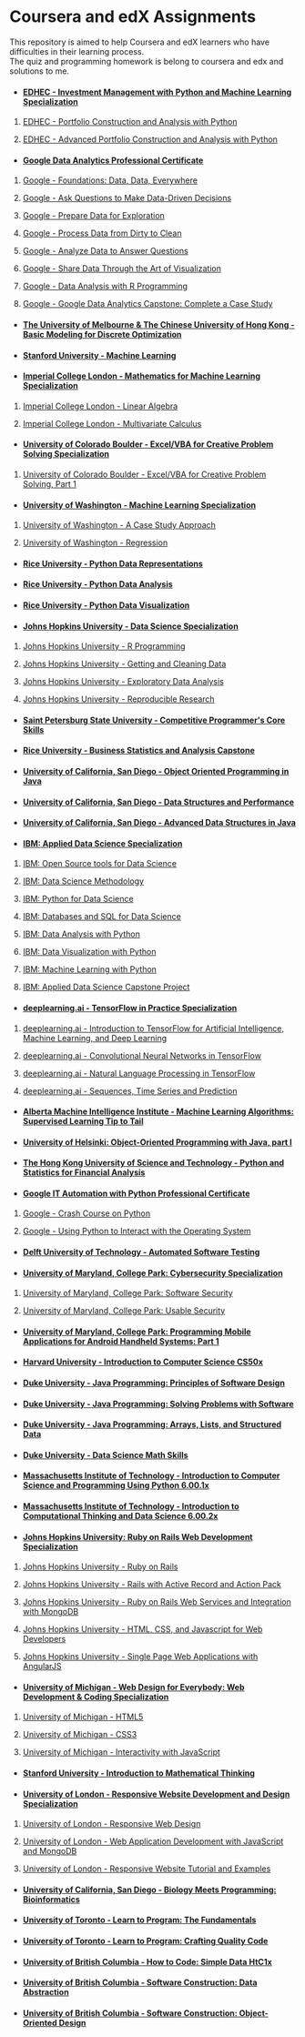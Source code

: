 # Coursera and edX Assignments
This repository is aimed to help Coursera and edX learners who have difficulties in their learning process.  
The quiz and programming homework is belong to coursera and edx and solutions to me.


- #### [EDHEC - Investment Management with Python and Machine Learning Specialization](./EDHEC%20-%20Investment%20Management%20with%20Python%20and%20Machine%20Learning%20Specialization)

1. [EDHEC - Portfolio Construction and Analysis with Python](./EDHEC%20-%20Investment%20Management%20with%20Python%20and%20Machine%20Learning%20Specialization/EDHEC%20-%20Portfolio%20Construction%20and%20Analysis%20with%20Python)

2. [EDHEC - Advanced Portfolio Construction and Analysis with Python](./EDHEC%20-%20Investment%20Management%20with%20Python%20and%20Machine%20Learning%20Specialization/EDHEC%20-%20Advanced%20Portfolio%20Construction%20and%20Analysis%20with%20Python)


- #### [Google Data Analytics Professional Certificate](./Google%20Data%20Analytics%20Professional%20Certificate)

1. [Google - Foundations: Data, Data, Everywhere](./Google%20Data%20Analytics%20Professional%20Certificate/course1-%20Foundations%20Data%2C%20Data%2C%20Everywhere)

2. [Google - Ask Questions to Make Data-Driven Decisions](./Google%20Data%20Analytics%20Professional%20Certificate/course2-%20Ask%20Questions%20to%20Make%20Data-Driven%20Decisions)

3. [Google - Prepare Data for Exploration](./Google%20Data%20Analytics%20Professional%20Certificate/course3-%20Prepare%20Data%20for%20Exploration)

4. [Google - Process Data from Dirty to Clean](./Google%20Data%20Analytics%20Professional%20Certificate/course4-%20Process%20Data%20from%20Dirty%20to%20Clean)

5. [Google - Analyze Data to Answer Questions](./Google%20Data%20Analytics%20Professional%20Certificate/course4-%20Process%20Data%20from%20Dirty%20to%20Clean)

6. [Google - Share Data Through the Art of Visualization](./)

7. [Google - Data Analysis with R Programming](./)

8. [Google - Google Data Analytics Capstone: Complete a Case Study](./)

- #### [The University of Melbourne & The Chinese University of Hong Kong - Basic Modeling for Discrete Optimization](./The%20University%20of%20Melbourne%20-%20Basic%20Modeling%20for%20Discrete%20Optimization)

- #### [Stanford University - Machine Learning](./Stanford%20University%20-%20Machine%20Learning)

- #### [Imperial College London - Mathematics for Machine Learning Specialization](./Imperial%20College%20London%20-%20Mathematics%20for%20Machine%20Learning%20Specialization)

1. [Imperial College London - Linear Algebra](./Imperial%20College%20London%20-%20Mathematics%20for%20Machine%20Learning%20Specialization/Imperial%20College%20London%20-%20Mathematics%20for%20Machine%20Learning%20Linear%20Algebra)

2. [Imperial College London - Multivariate Calculus](./Imperial%20College%20London%20-%20Mathematics%20for%20Machine%20Learning%20Specialization/Imperial%20College%20London%20-%20Mathematics%20for%20Machine%20Learning%20Multivariate%20Calculus)

- #### [University of Colorado Boulder - Excel/VBA for Creative Problem Solving Specialization](./CU-Boulder%20-%20Excel%20VBA%20for%20Creative%20Problem%20Solving%20Specialization)

1. [University of Colorado Boulder - Excel/VBA for Creative Problem Solving, Part 1](./CU-Boulder%20-%20Excel%20VBA%20for%20Creative%20Problem%20Solving%20Specialization/CU-Boulder%20-%20Excel%20VBA%20for%20Creative%20Problem%20Solving%2C%20Part%201)

- #### [University of Washington - Machine Learning Specialization](./University%20of%20Washington%20-%20Machine%20Learning%20Specialization)

1. [University of Washington - A Case Study Approach](./University%20of%20Washington%20-%20Machine%20Learning%20Specialization/University%20of%20Washington%20-%20Machine%20Learning%20Foundations%20A%20Case%20Study%20Approach)

2. [University of Washington - Regression](./University%20of%20Washington%20-%20Machine%20Learning%20Specialization/University%20of%20Washington%20-%20Machine%20Learning%20Regression)

- #### [Rice University - Python Data Representations](./Rice-Python-Data-Representations)

- #### [Rice University - Python Data Analysis](./Rice-Python-Data-Analysis)

- #### [Rice University - Python Data Visualization](./Rice-Python-Data-Visualization)

- #### [Johns Hopkins University - Data Science Specialization](./Johns%20Hopkins%20University%20-%20Data%20Science%20Specialization)

1. [Johns Hopkins University - R Programming](./Johns%20Hopkins%20University%20-%20Data%20Science%20Specialization/Johns%20Hopkins%20University%20-%20R%20Programming)

2. [Johns Hopkins University - Getting and Cleaning Data](./Johns%20Hopkins%20University%20-%20Data%20Science%20Specialization/Johns%20Hopkins%20University%20-%20Getting%20and%20Cleaning%20Data)

3. [Johns Hopkins University - Exploratory Data Analysis](./Johns%20Hopkins%20University%20-%20Data%20Science%20Specialization/Johns%20Hopkins%20University%20-%20Exploratory%20Data%20Analysis)

4. [Johns Hopkins University - Reproducible Research](./Johns%20Hopkins%20University%20-%20Data%20Science%20Specialization/Johns%20Hopkins%20University%20-%20Reproducible%20Research)

- #### [Saint Petersburg State University - Competitive Programmer's Core Skills](./Saint%20Petersburg%20State%20University%20-%20Competitive%20Programmer's%20Core%20Skills)

- #### [Rice University - Business Statistics and Analysis Capstone](./Rice%20University%20-%20Business%20Statistics%20and%20Analysis%20Capstone)

- #### [University of California, San Diego - Object Oriented Programming in Java](./UCSD-Object-Oriented-Programming-in-Java)

- #### [University of California, San Diego - Data Structures and Performance](./UCSD-Data-Structures-and-Performance)

- #### [University of California, San Diego - Advanced Data Structures in Java](./UCSD-Advanced-Data-Structures-in-Java)

- #### [IBM: Applied Data Science Specialization](./Applied-Data-Science-Specialization-IBM)

1. [IBM: Open Source tools for Data Science](./Applied-Data-Science-Specialization-IBM/IBM%20-%20Open%20Source%20tools%20for%20Data%20Science)

2. [IBM: Data Science Methodology](./Applied-Data-Science-Specialization-IBM/IBM%20-%20Data%20Science%20Methodology)

3. [IBM: Python for Data Science](./Applied-Data-Science-Specialization-IBM/IBM%20-%20Python%20for%20Data%20Science)

4. [IBM: Databases and SQL for Data Science](./Applied-Data-Science-Specialization-IBM/IBM%20-%20Databases%20and%20SQL%20for%20Data%20Science)

5. [IBM: Data Analysis with Python](./Applied-Data-Science-Specialization-IBM/IBM%20-%20Data%20Analysis%20with%20Python)

6. [IBM: Data Visualization with Python](./Applied-Data-Science-Specialization-IBM/IBM%20-%20Data%20Visualization%20with%20Python)

7. [IBM: Machine Learning with Python](./Applied-Data-Science-Specialization-IBM/IBM%20-%20Machine%20Learning%20with%20Python)

8. [IBM: Applied Data Science Capstone Project](./Applied-Data-Science-Specialization-IBM/IBM%20-%20Applied%20Data%20Science%20Capstone%20Project)

- #### [deeplearning.ai - TensorFlow in Practice Specialization](./deeplearning.ai%20-%20TensorFlow%20in%20Practice%20Specialization)

1. [deeplearning.ai - Introduction to TensorFlow for Artificial Intelligence, Machine Learning, and Deep Learning](./deeplearning.ai%20-%20TensorFlow%20in%20Practice%20Specialization/deeplearning.ai%20-%20TensorFlow%20for%20AI%2C%20ML%2C%20and%20Deep%20Learning)

2. [deeplearning.ai - Convolutional Neural Networks in TensorFlow](./deeplearning.ai%20-%20TensorFlow%20in%20Practice%20Specialization/deeplearning.ai%20-%20Convolutional%20Neural%20Networks%20in%20TensorFlow)

3. [deeplearning.ai - Natural Language Processing in TensorFlow](./deeplearning.ai%20-%20TensorFlow%20in%20Practice%20Specialization/deeplearning.ai%20-%20Natural%20Language%20Processing%20in%20TensorFlow)

4. [deeplearning.ai - Sequences, Time Series and Prediction](./deeplearning.ai%20-%20TensorFlow%20in%20Practice%20Specialization/deeplearning.ai%20-%20Sequences%2C%20Time%20Series%20and%20Prediction)

- #### [Alberta Machine Intelligence Institute - Machine Learning Algorithms: Supervised Learning Tip to Tail](./Amii%20-%20Machine%20Learning%20Algorithms)

- #### [University of Helsinki: Object-Oriented Programming with Java, part I](./Object-Oriented-Programming-with-Java-pt1-University-of%20Helsinki-moocfi)

- #### [The Hong Kong University of Science and Technology - Python and Statistics for Financial Analysis](./HKUST%20%20-%20Python%20and%20Statistics%20for%20Financial%20Analysis)

- #### [Google IT Automation with Python Professional Certificate](./Google%20IT%20Automation%20with%20Python)

1. [Google - Crash Course on Python](./Google%20IT%20Automation%20with%20Python/Google%20-%20Crash%20Course%20on%20Python)

2. [Google - Using Python to Interact with the Operating System](./Google%20IT%20Automation%20with%20Python/Google%20-%20Using%20Python%20to%20Interact%20with%20the%20Operating%20System)


- #### [Delft University of Technology - Automated Software Testing](./Delft%20University%20of%20Technology%20-%20Automated%20Software%20Testing)

- #### [University of Maryland, College Park: Cybersecurity Specialization](./University%20of%20Maryland%20-%20Cybersecurity%20Specialization) 

1. [University of Maryland, College Park: Software Security](./University%20of%20Maryland%20-%20Cybersecurity%20Specialization/University%20of%20Maryland%20-%20Software%20Security)

2. [University of Maryland, College Park: Usable Security](./University%20of%20Maryland%20-%20Cybersecurity%20Specialization/University%20of%20Maryland%20-%20Usable%20Security)

- #### [University of Maryland, College Park: Programming Mobile Applications for Android Handheld Systems: Part 1](./University%20of%20Maryland%20-%20Programming%20Mobile%20Applications%20for%20Android%20Handheld%20Systems%2C%20Part%20I)


- #### [Harvard University - Introduction to Computer Science CS50x](./Harvard-CS50x)

- #### [Duke University - Java Programming: Principles of Software Design](./Duke-Java-Programming-Principles-of-Software-Design)

- #### [Duke University - Java Programming: Solving Problems with Software](./Duke-Java-Programming-Solving-Problems-with-Software)

- #### [Duke University - Java Programming: Arrays, Lists, and Structured Data](./Duke-Java-Programming-Arrays-Lists-Structured-Data)

- #### [Duke University - Data Science Math Skills](./Duke-University-Data-Science-Math-Skills)

- #### [Massachusetts Institute of Technology - Introduction to Computer Science and Programming Using Python 6.00.1x](./MITx-6.00.1x)

- #### [Massachusetts Institute of Technology - Introduction to Computational Thinking and Data Science 6.00.2x](./MITx-6.00.2x)

- #### [Johns Hopkins University: Ruby on Rails Web Development Specialization](./Johns%20Hopkins%20University%20-%20Ruby%20on%20Rails%20Web%20Development%20Specialization)

1. [Johns Hopkins University - Ruby on Rails](./Johns%20Hopkins%20University%20-%20Ruby%20on%20Rails%20Web%20Development%20Specialization/Johns%20Hopkins%20University%20-%20Ruby%20on%20Rails)

2. [Johns Hopkins University - Rails with Active Record and Action Pack](./Johns%20Hopkins%20University%20-%20Ruby%20on%20Rails%20Web%20Development%20Specialization/Johns%20Hopkins%20University%20-%20Rails%20with%20Active%20Record%20and%20Action%20Pack)

3. [Johns Hopkins University - Ruby on Rails Web Services and Integration with MongoDB](./Johns%20Hopkins%20University%20-%20Ruby%20on%20Rails%20Web%20Development%20Specialization/JHU%20-%20Ruby%20on%20Rails%20Web%20Services%20and%20Integration%20with%20MongoDB)

4. [Johns Hopkins University - HTML, CSS, and Javascript for Web Developers](./Johns%20Hopkins%20University%20-%20Ruby%20on%20Rails%20Web%20Development%20Specialization/Johns%20Hopkins%20University%20-%20HTML%2C%20CSS%2C%20and%20Javascript%20for%20Web%20Developers)

5. [Johns Hopkins University - Single Page Web Applications with AngularJS](./Johns%20Hopkins%20University%20-%20Ruby%20on%20Rails%20Web%20Development%20Specialization/Johns%20Hopkins%20University%20-%20Single%20Page%20Web%20Applications%20with%20AngularJS)

- #### [University of Michigan - Web Design for Everybody: Web Development & Coding Specialization](./University%20of%20Michigan%20-%20Web%20Design%20for%20Everybody)

1. [University of Michigan - HTML5](./University%20of%20Michigan%20-%20Web%20Design%20for%20Everybody/University%20of%20Michigan%20-%20%20HTML5)

2. [University of Michigan - CSS3](./University%20of%20Michigan%20-%20Web%20Design%20for%20Everybody/University%20of%20Michigan%20-%20%20CSS3)

3. [University of Michigan -  Interactivity with JavaScript](./University%20of%20Michigan%20-%20Web%20Design%20for%20Everybody/University%20of%20Michigan%20-%20%20Interactivity%20with%20JavaScript)

- #### [Stanford University - Introduction to Mathematical Thinking](./Stanford-University-Introduction-to-Mathematical-Thinking)

- #### [University of London - Responsive Website Development and Design Specialization](./University%20of%20London%20-%20Responsive%20Website%20Development%20and%20Design%20Specialization)

1. [University of London - Responsive Web Design](./University%20of%20London%20-%20Responsive%20Website%20Development%20and%20Design%20Specialization/University%20of%20London%20-%20Responsive%20Web%20Design)

2. [University of London - Web Application Development with JavaScript and MongoDB](./University%20of%20London%20-%20Responsive%20Website%20Development%20and%20Design%20Specialization/University%20of%20London%20-%20Web%20Application%20Development%20with%20JavaScript%20and%20MongoDB)

3. [University of London - Responsive Website Tutorial and Examples](./University%20of%20London%20-%20Responsive%20Website%20Development%20and%20Design%20Specialization/University%20of%20London%20-%20Responsive%20Website%20Tutorial%20and%20Examples)

- #### [University of California, San Diego - Biology Meets Programming: Bioinformatics](./UCSD%20-%20Biology%20Meets%20Programming%20Bioinformatics)

- #### [University of Toronto - Learn to Program: The Fundamentals](./University-of-Toronto-The%20Fundamentals)

- #### [University of Toronto - Learn to Program: Crafting Quality Code](./University-of-Toronto-Crafting-Quality-Code)

- #### [University of British Columbia - How to Code: Simple Data HtC1x](./UBCx-HtC1x)

- #### [University of British Columbia - Software Construction: Data Abstraction](./UBCx-Software-Construction-Data-Abstraction-SoftConst1x)

- #### [University of British Columbia - Software Construction: Object-Oriented Design](./UBCx-Software-Construction-OOP-SoftConst2x)


